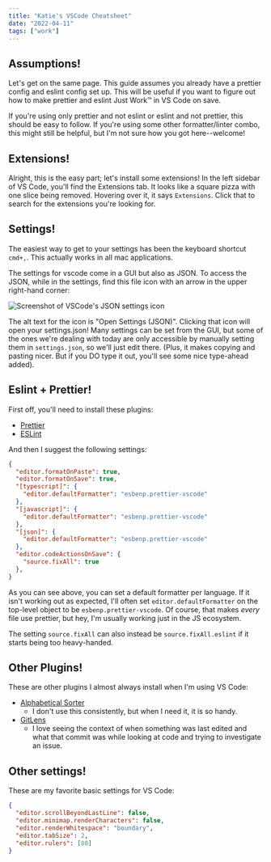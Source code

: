 ```yaml
---
title: "Katie's VSCode Cheatsheet"
date: "2022-04-11"
tags: ["work"]
---
```


## Assumptions!
Let's get on the same page. This guide assumes you already have a prettier config and eslint config set up. This will be useful if you want to figure out how to make prettier and eslint Just Work™ in VS Code on save.

If you're using only prettier and not eslint or eslint and not prettier, this should be easy to follow. If you're using some other formatter/linter combo, this might still be helpful, but I'm not sure how you got here--welcome!

## Extensions!
Alright, this is the easy part; let's install some extensions! In the left sidebar of VS Code, you'll find the Extensions tab. It looks like a square pizza with one slice being removed. Hovering over it, it says `Extensions`. Click that to search for the extensions you're looking for.

## Settings!
The easiest way to get to your settings has been the keyboard shortcut `cmd+,`. This actually works in all mac applications.

The settings for vscode come in a GUI but also as JSON. To access the JSON, while in the settings, find this file icon with an arrow in the upper right-hand corner:

![Screenshot of VSCode's JSON settings icon](/assets/blog/katies-vscode-cheatsheet/settings.png)

The alt text for the icon is "Open Settings (JSON)". Clicking that icon will open your settings.json! Many settings can be set from the GUI, but some of the ones we're dealing with today are only accessible by manually setting them in `settings.json`, so we'll just edit there. (Plus, it makes copying and pasting nicer. But if you DO type it out, you'll see some nice type-ahead added).

## Eslint + Prettier!
First off, you'll need to install these plugins:
* [Prettier](https://marketplace.visualstudio.com/items?itemName=esbenp.prettier-vscode)
* [ESLint](https://marketplace.visualstudio.com/items?itemName=dbaeumer.vscode-eslint)

And then I suggest the following settings:

```json
{
  "editor.formatOnPaste": true,
  "editor.formatOnSave": true,
  "[typescript]": {
    "editor.defaultFormatter": "esbenp.prettier-vscode"
  },
  "[javascript]": {
    "editor.defaultFormatter": "esbenp.prettier-vscode"
  },
  "[json]": {
    "editor.defaultFormatter": "esbenp.prettier-vscode"
  },
  "editor.codeActionsOnSave": {
    "source.fixAll": true
  },
}

```

As you can see above, you can set a default formatter per language. If it isn't working out as expected, I'll often set `editor.defaultFormatter` on the top-level object to be `esbenp.prettier-vscode`. Of course, that makes _every_ file use prettier, but hey, I'm usually working just in the JS ecosystem.

The setting `source.fixAll` can also instead be `source.fixAll.eslint` if it starts being too heavy-handed.

## Other Plugins!
These are other plugins I almost always install when I'm using VS Code:
* [Alphabetical Sorter](https://marketplace.visualstudio.com/items?itemName=ue.alphabetical-sorter)
  * I don't use this consistently, but when I need it, it is so handy.
* [GitLens](https://marketplace.visualstudio.com/items?itemName=eamodio.gitlens)
  * I love seeing the context of when something was last edited and what that commit was while looking at code and trying to investigate an issue.

## Other settings!
These are my favorite basic settings for VS Code:

```json
{
  "editor.scrollBeyondLastLine": false,
  "editor.minimap.renderCharacters": false,
  "editor.renderWhitespace": "boundary",
  "editor.tabSize": 2,
  "editor.rulers": [80]
}
```